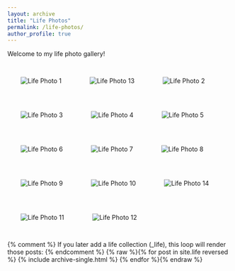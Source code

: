 ```yaml
---
layout: archive
title: "Life Photos"
permalink: /life-photos/
author_profile: true
---
```


Welcome to my life photo gallery!

<!-- You can include images manually like this: -->
<img src="/photos/IMG_3851.jpeg" alt="Life Photo 1" style="max-width: 500px; margin: 30px;" />
<img src="/photos/IMG_4021.JPG" alt="Life Photo 13" style="max-width: 500px; margin: 30px;" />
<img src="/photos/IMG_4816.jpeg" alt="Life Photo 2" style="max-width: 500px; margin: 30px;" />
<img src="/photos/IMG_4856.jpeg" alt="Life Photo 3" style="max-width: 500px; margin: 30px;" />
<img src="/photos/IMG_5270.jpeg" alt="Life Photo 4" style="max-width: 500px; margin: 30px;" />
<img src="/photos/IMG_5579.jpeg" alt="Life Photo 5" style="max-width: 500px; margin: 30px;" />
<img src="/photos/IMG_5977.jpeg" alt="Life Photo 6" style="max-width: 500px; margin: 30px;" />
<img src="/photos/IMG_6044.jpeg" alt="Life Photo 7" style="max-width: 500px; margin: 30px;" />
<img src="/photos/IMG_6112.jpeg" alt="Life Photo 8" style="max-width: 500px; margin: 30px;" />
<img src="/photos/IMG_6220.jpeg" alt="Life Photo 9" style="max-width: 500px; margin: 30px;" />
<img src="/photos/IMG_6588.jpeg" alt="Life Photo 10" style="max-width: 500px; margin: 30px;" />
<img src="/photos/IMG_6741.JPG" alt="Life Photo 14" style="max-width: 500px; margin: 30px;" />
<img src="/photos/IMG_7042.jpeg" alt="Life Photo 11" style="max-width: 500px; margin: 30px;" />
<img src="/photos/IMG_7107.jpeg" alt="Life Photo 12" style="max-width: 500px; margin: 30px;" />

{% comment %}
If you later add a life collection (_life), this loop will render those posts:
{% endcomment %}
{% raw %}{% for post in site.life reversed %}
  {% include archive-single.html %}
{% endfor %}{% endraw %}
